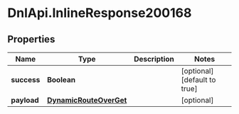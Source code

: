 # DnlApi.InlineResponse200168

## Properties
Name | Type | Description | Notes
------------ | ------------- | ------------- | -------------
**success** | **Boolean** |  | [optional] [default to true]
**payload** | [**DynamicRouteOverGet**](DynamicRouteOverGet.md) |  | [optional] 


